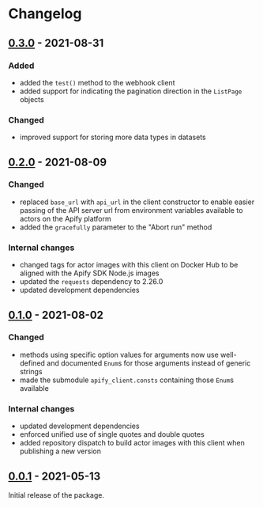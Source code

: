 Changelog
=========

[0.3.0](../../releases/tag/v0.3.0) - 2021-08-31
-----------------------------------------------

### Added

- added the `test()` method to the webhook client
- added support for indicating the pagination direction in the `ListPage` objects

### Changed

- improved support for storing more data types in datasets

[0.2.0](../../releases/tag/v0.2.0) - 2021-08-09
-----------------------------------------------

### Changed

- replaced `base_url` with `api_url` in the client constructor
  to enable easier passing of the API server url from environment variables available to actors on the Apify platform
- added the `gracefully` parameter to the "Abort run" method

### Internal changes

- changed tags for actor images with this client on Docker Hub to be aligned with the Apify SDK Node.js images
- updated the `requests` dependency to 2.26.0
- updated development dependencies

[0.1.0](../../releases/tag/v0.1.0) - 2021-08-02
-----------------------------------------------

### Changed

- methods using specific option values for arguments now use well-defined and documented `Enum`s for those arguments instead of generic strings
- made the submodule `apify_client.consts` containing those `Enum`s available

### Internal changes

- updated development dependencies
- enforced unified use of single quotes and double quotes
- added repository dispatch to build actor images with this client when publishing a new version

[0.0.1](../../releases/tag/v0.0.1) - 2021-05-13
-----------------------------------------------

Initial release of the package.
